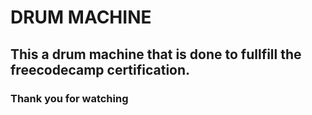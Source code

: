 # DRUM MACHINE
## This a drum machine that is done to fullfill the freecodecamp certification.

### Thank you for watching
